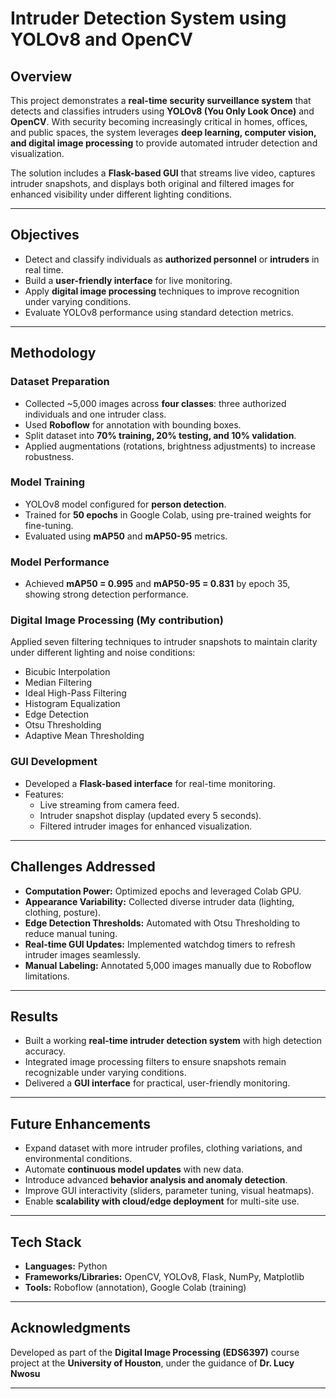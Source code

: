 # Intruder Detection System using YOLOv8 and OpenCV  

## Overview  
This project demonstrates a **real-time security surveillance system** that detects and classifies intruders using **YOLOv8 (You Only Look Once)** and **OpenCV**. With security becoming increasingly critical in homes, offices, and public spaces, the system leverages **deep learning, computer vision, and digital image processing** to provide automated intruder detection and visualization.  

The solution includes a **Flask-based GUI** that streams live video, captures intruder snapshots, and displays both original and filtered images for enhanced visibility under different lighting conditions.  

---

## Objectives  
- Detect and classify individuals as **authorized personnel** or **intruders** in real time.  
- Build a **user-friendly interface** for live monitoring.  
- Apply **digital image processing** techniques to improve recognition under varying conditions.  
- Evaluate YOLOv8 performance using standard detection metrics.  

---

## Methodology  

### Dataset Preparation  
- Collected ~5,000 images across **four classes**: three authorized individuals and one intruder class.  
- Used **Roboflow** for annotation with bounding boxes.  
- Split dataset into **70% training, 20% testing, and 10% validation**.  
- Applied augmentations (rotations, brightness adjustments) to increase robustness.  

### Model Training  
- YOLOv8 model configured for **person detection**.  
- Trained for **50 epochs** in Google Colab, using pre-trained weights for fine-tuning.  
- Evaluated using **mAP50** and **mAP50-95** metrics.  

### Model Performance  
- Achieved **mAP50 = 0.995** and **mAP50-95 = 0.831** by epoch 35, showing strong detection performance.  

### Digital Image Processing  (My contribution)
Applied seven filtering techniques to intruder snapshots to maintain clarity under different lighting and noise conditions:  
- Bicubic Interpolation  
- Median Filtering  
- Ideal High-Pass Filtering  
- Histogram Equalization  
- Edge Detection  
- Otsu Thresholding  
- Adaptive Mean Thresholding  

### GUI Development  
- Developed a **Flask-based interface** for real-time monitoring.  
- Features:  
  - Live streaming from camera feed.  
  - Intruder snapshot display (updated every 5 seconds).  
  - Filtered intruder images for enhanced visualization.  

---

## Challenges Addressed  
- **Computation Power:** Optimized epochs and leveraged Colab GPU.  
- **Appearance Variability:** Collected diverse intruder data (lighting, clothing, posture).  
- **Edge Detection Thresholds:** Automated with Otsu Thresholding to reduce manual tuning.  
- **Real-time GUI Updates:** Implemented watchdog timers to refresh intruder images seamlessly.  
- **Manual Labeling:** Annotated 5,000 images manually due to Roboflow limitations.  

---

## Results  
- Built a working **real-time intruder detection system** with high detection accuracy.  
- Integrated image processing filters to ensure snapshots remain recognizable under varying conditions.  
- Delivered a **GUI interface** for practical, user-friendly monitoring.  

---

## Future Enhancements  
- Expand dataset with more intruder profiles, clothing variations, and environmental conditions.  
- Automate **continuous model updates** with new data.  
- Introduce advanced **behavior analysis and anomaly detection**.  
- Improve GUI interactivity (sliders, parameter tuning, visual heatmaps).  
- Enable **scalability with cloud/edge deployment** for multi-site use.  

---

## Tech Stack  
- **Languages:** Python  
- **Frameworks/Libraries:** OpenCV, YOLOv8, Flask, NumPy, Matplotlib  
- **Tools:** Roboflow (annotation), Google Colab (training)  

---

## Acknowledgments  
Developed as part of the **Digital Image Processing (EDS6397)** course project at the **University of Houston**, under the guidance of **Dr. Lucy Nwosu** 

---
